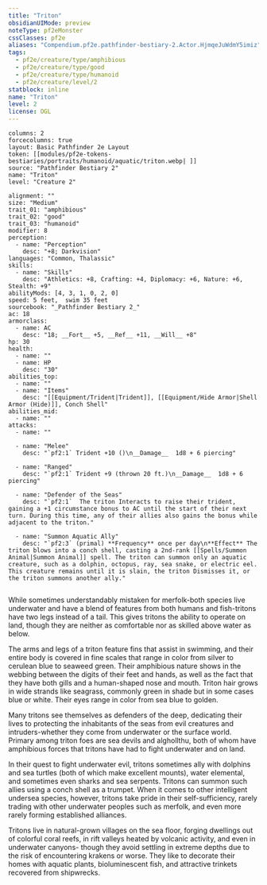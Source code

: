 ```yaml
---
title: "Triton"
obsidianUIMode: preview
noteType: pf2eMonster
cssClasses: pf2e
aliases: "Compendium.pf2e.pathfinder-bestiary-2.Actor.HjmqeJuWdmY5imiz" 
tags:
  - pf2e/creature/type/amphibious
  - pf2e/creature/type/good
  - pf2e/creature/type/humanoid
  - pf2e/creature/level/2
statblock: inline
name: "Triton"
level: 2
license: OGL
---
```


```statblock
columns: 2
forcecolumns: true
layout: Basic Pathfinder 2e Layout
token: [[modules/pf2e-tokens-bestiaries/portraits/humanoid/aquatic/triton.webp| ]]
source: "Pathfinder Bestiary 2"
name: "Triton"
level: "Creature 2"

alignment: ""
size: "Medium"
trait_01: "amphibious"
trait_02: "good"
trait_03: "humanoid"
modifier: 8
perception:
  - name: "Perception"
    desc: "+8; Darkvision"
languages: "Common, Thalassic"
skills:
  - name: "Skills"
    desc: "Athletics: +8, Crafting: +4, Diplomacy: +6, Nature: +6, Stealth: +9"
abilityMods: [4, 3, 1, 0, 2, 0]
speed: 5 feet,  swim 35 feet
sourcebook: "_Pathfinder Bestiary 2_"
ac: 18
armorclass:
  - name: AC
    desc: "18; __Fort__ +5, __Ref__ +11, __Will__ +8"
hp: 30
health:
  - name: ""
  - name: HP
    desc: "30"
abilities_top:
  - name: ""
  - name: "Items"
    desc: "[[Equipment/Trident|Trident]], [[Equipment/Hide Armor|Shell Armor (Hide)]], Conch Shell"
abilities_mid:
  - name: ""
attacks:
  - name: ""

  - name: "Melee"
    desc: "`pf2:1` Trident +10 ()\n__Damage__  1d8 + 6 piercing"

  - name: "Ranged"
    desc: "`pf2:1` Trident +9 (thrown 20 ft.)\n__Damage__  1d8 + 6 piercing"

  - name: "Defender of the Seas"
    desc: "`pf2:1`  The triton Interacts to raise their trident, gaining a +1 circumstance bonus to AC until the start of their next turn. During this time, any of their allies also gains the bonus while adjacent to the triton."

  - name: "Summon Aquatic Ally"
    desc: "`pf2:3` (primal) **Frequency** once per day\n**Effect** The triton blows into a conch shell, casting a 2nd-rank [[Spells/Summon Animal|Summon Animal]] spell. The triton can summon only an aquatic creature, such as a dolphin, octopus, ray, sea snake, or electric eel. This creature remains until it is slain, the triton Dismisses it, or the triton summons another ally."
 
```



While sometimes understandably mistaken for merfolk-both species live underwater and have a blend of features from both humans and fish-tritons have two legs instead of a tail. This gives tritons the ability to operate on land, though they are neither as comfortable nor as skilled above water as below.

The arms and legs of a triton feature fins that assist in swimming, and their entire body is covered in fine scales that range in color from silver to cerulean blue to seaweed green. Their amphibious nature shows in the webbing between the digits of their feet and hands, as well as the fact that they have both gills and a human-shaped nose and mouth. Triton hair grows in wide strands like seagrass, commonly green in shade but in some cases blue or white. Their eyes range in color from sea blue to golden.

Many tritons see themselves as defenders of the deep, dedicating their lives to protecting the inhabitants of the seas from evil creatures and intruders-whether they come from underwater or the surface world. Primary among triton foes are sea devils and alghollthu, both of whom have amphibious forces that tritons have had to fight underwater and on land.

In their quest to fight underwater evil, tritons sometimes ally with dolphins and sea turtles (both of which make excellent mounts), water elemental, and sometimes even sharks and sea serpents. Tritons can summon such allies using a conch shell as a trumpet. When it comes to other intelligent undersea species, however, tritons take pride in their self-sufficiency, rarely trading with other underwater peoples such as merfolk, and even more rarely forming established alliances.

Tritons live in natural-grown villages on the sea floor, forging dwellings out of colorful coral reefs, in rift valleys heated by volcanic activity, and even in underwater canyons- though they avoid settling in extreme depths due to the risk of encountering krakens or worse. They like to decorate their homes with aquatic plants, bioluminescent fish, and attractive trinkets recovered from shipwrecks.

